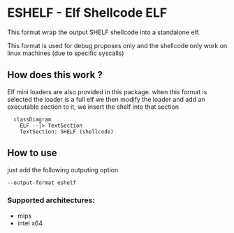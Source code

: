 # ESHELF - Elf Shellcode ELF
This format wrap the output SHELF shellcode into a standalone elf.

This format is used for debug pruposes only and the shellcode only work on linux machines (due to specific syscalls)

## How does this work ?
Elf mini loaders are also provided in this package.
when this format is selected the loader is a full elf
we then modify the loader and add an executable section to it, we insert the shelf into that section

```mermaid
  classDiagram
    ELF --|> TextSection
    TextSection: SHELF (shellcode)
```

## How to use
just add the following outputing option
```bash
--output-format eshelf
```

### Supported architectures:

* mips
* intel x64